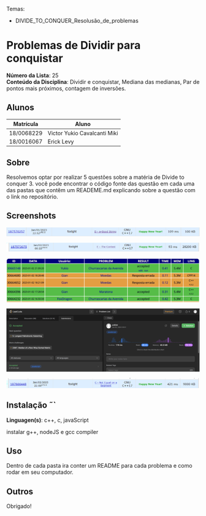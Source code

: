 Temas:
 - DIVIDE_TO_CONQUER_Resolusão_de_problemas

# Problemas de Dividir para conquistar

**Número da Lista**: 25<br>
**Conteúdo da Disciplina**: Dividir e conquistar, Mediana das medianas, Par de pontos mais próximos, contagem de inversões.<br>

## Alunos
|Matrícula | Aluno |
| -- | -- |
| 18/0068229  |  Victor Yukio Cavalcanti Miki |
| 18/0016067  |  Erick Levy |

## Sobre 
Resolvemos optar por realizar 5 questões sobre a matéria de Divide to conquer 3. você pode encontrar o código fonte das questão em cada uma das pastas que contêm um READEME.md explicando sobre a questão com o link no repositório.

## Screenshots

![Problema_1](./assets/problema_1.png)

![Problema_2](./assets/problema_2.png)

![Problema_3](./assets/problema_3.png)

![Problema_4](./assets/problema_4.png)

![Problema_5](./assets/problema_5.png)


## Instalação ˜`
**Linguagen(s)**: c++, c, javaScript <br>

instalar g++, nodeJS e gcc compiler

## Uso 
Dentro de cada pasta ira conter um README para cada problema e como rodar em seu computador.

## Outros 
Obrigado!